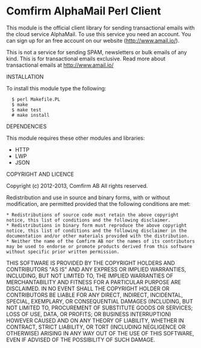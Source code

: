 Comfirm AlphaMail Perl Client
======================

This module is the official client library for sending transactional emails with the cloud service AlphaMail.
To use this service you need an account. You can sign up for an free account on our website (http://www.amail.io/). 

This is not a service for sending SPAM, newsletters or bulk emails of any kind. This is for transactional emails exclusive. 
Read more about transactional emails at http://www.amail.io/


INSTALLATION

To install this module type the following:

      $ perl Makefile.PL
      $ make
      $ make test
      # make install

DEPENDENCIES

This module requires these other modules and libraries:

 * HTTP
 * LWP
 * JSON

COPYRIGHT AND LICENCE

Copyright (c) 2012-2013, Comfirm AB
All rights reserved.

Redistribution and use in source and binary forms, with or without modification, are permitted provided that the following conditions are met:

    * Redistributions of source code must retain the above copyright notice, this list of conditions and the following disclaimer.
    * Redistributions in binary form must reproduce the above copyright notice, this list of conditions and the following disclaimer in the documentation and/or other materials provided with the distribution.
    * Neither the name of the Comfirm AB nor the names of its contributors may be used to endorse or promote products derived from this software without specific prior written permission.

THIS SOFTWARE IS PROVIDED BY THE COPYRIGHT HOLDERS AND CONTRIBUTORS "AS IS" AND ANY EXPRESS OR IMPLIED WARRANTIES, INCLUDING, BUT NOT LIMITED TO, THE IMPLIED WARRANTIES OF MERCHANTABILITY AND FITNESS FOR A PARTICULAR PURPOSE ARE DISCLAIMED. IN NO EVENT SHALL THE COPYRIGHT HOLDER OR CONTRIBUTORS BE LIABLE FOR ANY DIRECT, INDIRECT, INCIDENTAL, SPECIAL, EXEMPLARY, OR CONSEQUENTIAL DAMAGES (INCLUDING, BUT NOT LIMITED TO, PROCUREMENT OF SUBSTITUTE GOODS OR SERVICES; LOSS OF USE, DATA, OR PROFITS; OR BUSINESS INTERRUPTION) HOWEVER CAUSED AND ON ANY THEORY OF LIABILITY, WHETHER IN CONTRACT, STRICT LIABILITY, OR TORT (INCLUDING NEGLIGENCE OR OTHERWISE) ARISING IN ANY WAY OUT OF THE USE OF THIS SOFTWARE, EVEN IF ADVISED OF THE POSSIBILITY OF SUCH DAMAGE.


